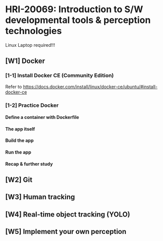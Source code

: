 # HRI-20069: Introduction to S/W developmental tools & perception technologies 

Linux Laptop required!!!

## [W1] Docker
### [1-1] Install Docker CE (Community Edition)
Refer to https://docs.docker.com/install/linux/docker-ce/ubuntu/#install-docker-ce  

### [1-2] Practice Docker
#### Define a container with Dockerfile
#### The app itself
#### Build the app
#### Run the app
#### Recap & further study

## [W2] Git

## [W3] Human tracking

## [W4] Real-time object tracking (YOLO)

## [W5] Implement your own perception 

